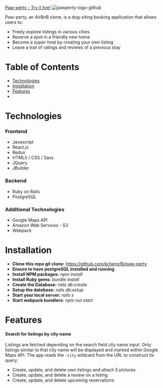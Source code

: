 [Paw-perty - Try it live!](http://paw-perty.herokuapp.com/)
![pawperty-logo-github](https://user-images.githubusercontent.com/88124383/148818540-49e0350b-1158-4501-bdcf-2ab00569bb94.png)

Paw-perty, an AirBnB clone, is a dog-siting booking application that allows users to:
* Freely explore listings in various cities
* Reserve a spot in a friendly new home
* Become a super-host by creating your own listing
* Leave a trail of ratings and reviews of a previous stay

# Table of Contents
* [Technologies](#technologies)
* [Installation](#installation)
* [Features](#features)
* 
# Technologies
### Frontend
* Javascript
* React.js
* Redux
* HTML5 / CSS / Sass
* JQuery
* JBuilder

### Backend
* Ruby on Rails
* PostgreSQL

### Additional Technologies
* Google Maps API
* Amazon Web Services - S3
* Webpack

# Installation
* **Clone this repo git clone:** https://github.com/kcheng16/paw-perty
* **Ensure to have postgreSQL installed and running**
* **Install NPM packages:** *npm install*
* **Install Ruby gems:** *bundle install*
* **Create the Database:** *rails db:create*
* **Setup the datebase:** *rails db:setup*
* **Start your local server:** *rails s*
* **Start webpack bundlers:** *npm run start*

# Features
#### Search for listings by city name
Listings are fetched depending on the search field city name input. Only listings similar to that city name will be displayed and marked within Google Maps API.
The app reads the `:city` wildcard from the URL to construct its query. 

* Create, update, and delete own listings and attach 5 pictures
* Create, update, and delete a review on a listing
* Create, update, and delete upcoming reservations 
